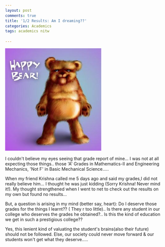 ```yaml
---
layout: post
comments: true
title: '1/2 Results: Am I dreaming??'
categories: Academics
tags: academics nitw

---
```

![Happy Bear](/images/HappyBear.jpg "Happy Bear")

I couldn't believe my eyes seeing that grade report of mine... I was not at all expecting those things.. those 'A' Grades in Mathematics-II and Engineering Mechanics, 'Not F' in Basic Mechanical Science.....

When my friend Krishna called me 5 days ago and said my grades,I did not really believe him... I thought he was just kidding (Sorry Krishna! Never mind it!). My thought strengthened when I went to net to check out the results on my own but found no results...

But, a question is arising in my mind (better say, heart): Do I deserve those grades for the things I learnt?? ( They r too little).. Is there any student in our college who deserves the grades he obtained?.. Is this the kind of education we get in such a prestigious college??

Yes, this lenient kind of valuating the student's brains(also their future) should not be followed. Else, our society could never move forward & our students won't get what they deserve.....
